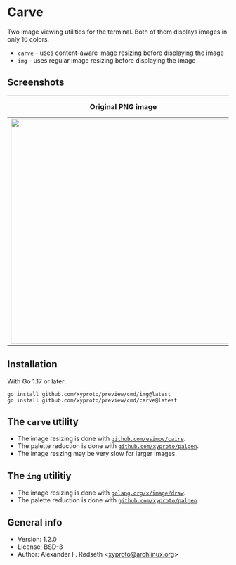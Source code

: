 # Carve

Two image viewing utilities for the terminal. Both of them displays images in only 16 colors.

* `carve` - uses content-aware image resizing before displaying the image
* `img` - uses regular image resizing before displaying the image

## Screenshots

| Original PNG image                    | In a VT100 compatible terminal emulator, using seam carving for content-aware image resizing |
|---------------------------------------|----------------------------------------------------------------------------------------------|
| <img src=img/grumpycat.png width=512> |                                                <img src=img/grumpycat16colors.png width=512> |

## Installation

With Go 1.17 or later:

    go install github.com/xyproto/preview/cmd/img@latest
    go install github.com/xyproto/preview/cmd/carve@latest

## The `carve` utility

* The image resizing is done with [`github.com/esimov/caire`](https://github.com/esimov/caire).
* The palette reduction is done with [`github.com/xyproto/palgen`](https://github.com/xyproto/palgen).
* The image reszing may be very slow for larger images.

## The `img` utilitiy

* The image resizing is done with [`golang.org/x/image/draw`](https://golang.org/x/image/draw).
* The palette reduction is done with [`github.com/xyproto/palgen`](https://github.com/xyproto/palgen).

## General info

* Version: 1.2.0
* License: BSD-3
* Author: Alexander F. Rødseth &lt;xyproto@archlinux.org&gt;
